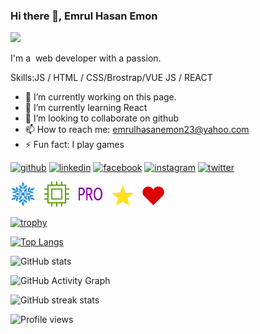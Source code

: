 ### Hi there 👋, Emrul Hasan Emon
![](https://encrypted-tbn0.gstatic.com/images?q=tbn:ANd9GcTVULF200zYinnIwFmdDUqgskAWCmqCKLxSTw&usqp=CAU)

I'm a  web developer with a passion.

Skills:JS / HTML / CSS/Brostrap/VUE JS / REACT

- 🔭 I’m currently working on this page. 
- 🌱 I’m currently learning React 
- 👯 I’m looking to collaborate on github 
- 📫 How to reach me: emrulhasanemon23@yahoo.com 
- ⚡ Fun fact: I play games 


[<img src='https://cdn.jsdelivr.net/npm/simple-icons@3.0.1/icons/github.svg' alt='github' height='40'>](https://github.com/Emrul-Hasan)  [<img src='https://cdn.jsdelivr.net/npm/simple-icons@3.0.1/icons/linkedin.svg' alt='linkedin' height='40'>](https://www.linkedin.com/in/https://www.linkedin.com/in/imrul-hasan-5a5393236//)  [<img src='https://cdn.jsdelivr.net/npm/simple-icons@3.0.1/icons/facebook.svg' alt='facebook' height='40'>](https://www.facebook.com/https://www.facebook.com/emrulhasan.emon.7965/)  [<img src='https://cdn.jsdelivr.net/npm/simple-icons@3.0.1/icons/instagram.svg' alt='instagram' height='40'>](https://www.instagram.com/https://www.instagram.com/emrul_hasan_emon_0923//)  [<img src='https://cdn.jsdelivr.net/npm/simple-icons@3.0.1/icons/twitter.svg' alt='twitter' height='40'>](https://twitter.com/@ImrulHa00797948)  

<a href='https://archiveprogram.github.com/'><img src='https://raw.githubusercontent.com/acervenky/animated-github-badges/master/assets/acbadge.gif' width='40' height='40'></a> <a href='https://docs.github.com/en/developers'><img src='https://raw.githubusercontent.com/acervenky/animated-github-badges/master/assets/devbadge.gif' width='40' height='40'></a> <a href='https://github.com/pricing'><img src='https://raw.githubusercontent.com/acervenky/animated-github-badges/master/assets/pro.gif' width='40' height='40'></a> <a href='https://stars.github.com/'><img src='https://raw.githubusercontent.com/acervenky/animated-github-badges/master/assets/starbadge.gif' width='35' height='35'></a> <a href='https://docs.github.com/en/github/supporting-the-open-source-community-with-github-sponsors'><img src='https://raw.githubusercontent.com/acervenky/animated-github-badges/master/assets/sponsorbadge.gif' width='35' height='35'></a> 

[![trophy](https://github-profile-trophy.vercel.app/?username=Emrul-Hasan)](https://github.com/ryo-ma/github-profile-trophy)

[![Top Langs](https://github-readme-stats.vercel.app/api/top-langs/?username=Emrul-Hasan)](https://github.com/anuraghazra/github-readme-stats)

![GitHub stats](https://github-readme-stats.vercel.app/api?username=Emrul-Hasan&show_icons=true&count_private=true)  

![GitHub Activity Graph](https://activity-graph.herokuapp.com/graph?username=Emrul-Hasan)  

![GitHub streak stats](https://github-readme-streak-stats.herokuapp.com/?user=Emrul-Hasan)  

![Profile views](https://gpvc.arturio.dev/Emrul-Hasan)  
